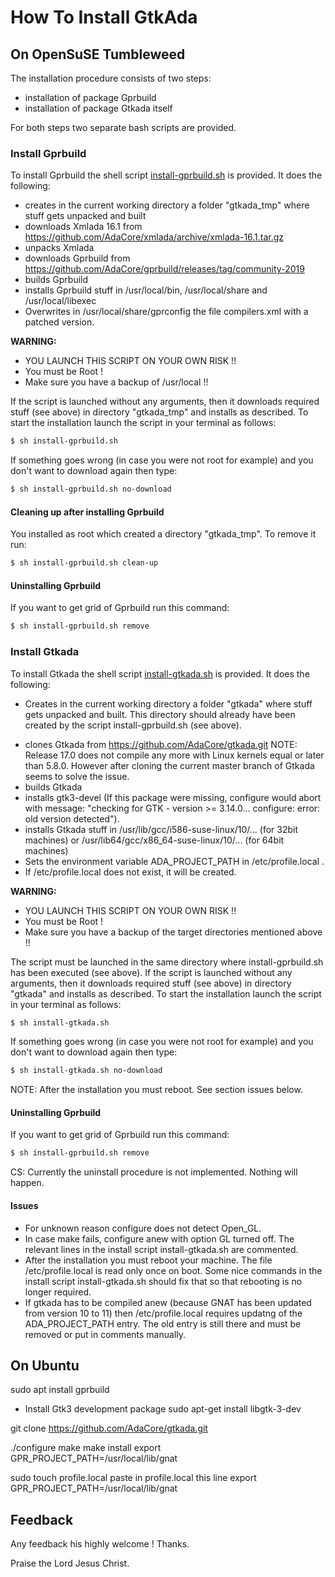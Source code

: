 # How To Install GtkAda

## On OpenSuSE Tumbleweed

The installation procedure consists of two steps:
- installation of package Gprbuild
- installation of package Gtkada itself

For both steps two separate bash scripts are provided.

### Install Gprbuild
To install Gprbuild the shell script [install-gprbuild.sh](install-gprbuild.sh) is provided.
It does the following:
- creates in the current working directory a folder "gtkada_tmp" where stuff gets unpacked and built
- downloads Xmlada 16.1 from https://github.com/AdaCore/xmlada/archive/xmlada-16.1.tar.gz
- unpacks Xmlada
- downloads Gprbuild from https://github.com/AdaCore/gprbuild/releases/tag/community-2019
- builds Gprbuild
- installs Gprbuild stuff in /usr/local/bin, /usr/local/share and /usr/local/libexec
- Overwrites in /usr/local/share/gprconfig the file compilers.xml with a patched version.

**WARNING:**
- YOU LAUNCH THIS SCRIPT ON YOUR OWN RISK !!
- You must be Root !
- Make sure you have a backup of /usr/local !!

If the script is launched without any arguments, then it downloads required stuff (see above) in
directory "gtkada_tmp" and installs as described. 
To start the installation launch the script in your terminal as follows:

```sh
$ sh install-gprbuild.sh
```

If something goes wrong (in case you were not root for example) and you don't 
want to download again then type:

```sh
$ sh install-gprbuild.sh no-download
```

#### Cleaning up after installing Gprbuild
You installed as root which created a directory "gtkada_tmp". To remove it run:
```sh
$ sh install-gprbuild.sh clean-up
```

#### Uninstalling Gprbuild
If you want to get grid of Gprbuild run this command:
```sh
$ sh install-gprbuild.sh remove
```


### Install Gtkada
To install Gtkada the shell script [install-gtkada.sh](install-gtkada.sh) is provided.
It does the following:
- Creates in the current working directory a folder "gtkada" where stuff gets unpacked and built.
  This directory should already have been created by the script install-gprbuild.sh (see above).
<!-- - clones Gtkada 17.0 from https://github.com/AdaCore/gtkada/archive/gtkada-17.0.tar.gz -->
- clones Gtkada from https://github.com/AdaCore/gtkada.git
  NOTE: Release 17.0 does not compile any more with Linux kernels equal or later than 5.8.0.
  However after cloning the current master branch of Gtkada seems to solve the issue.
- builds Gtkada
- installs gtk3-devel (If this package were missing, configure would abort with message:
  "checking for GTK - version >= 3.14.0... configure: error: old version detected").
- installs Gtkada stuff in /usr/lib/gcc/i586-suse-linux/10/... (for 32bit machines) or
  /usr/lib64/gcc/x86_64-suse-linux/10/... (for 64bit machines)
- Sets the environment variable ADA_PROJECT_PATH in /etc/profile.local .
- If /etc/profile.local does not exist, it will be created.

**WARNING:** 
- YOU LAUNCH THIS SCRIPT ON YOUR OWN RISK !!
- You must be Root !
- Make sure you have a backup of the target directories mentioned above !!

The script must be launched in the same directory where install-gprbuild.sh has been executed (see above).
If the script is launched without any arguments, then it downloads required stuff (see above) in
directory "gtkada" and installs as described. 
To start the installation launch the script in your terminal as follows:

```sh
$ sh install-gtkada.sh
```

If something goes wrong (in case you were not root for example) and you don't 
want to download again then type:

```sh
$ sh install-gtkada.sh no-download
```
NOTE: After the installation you must reboot. See section issues below.

#### Uninstalling Gprbuild
If you want to get grid of Gprbuild run this command:

```sh
$ sh install-gprbuild.sh remove
```

CS: Currently the uninstall procedure is not implemented. Nothing will happen.


#### Issues
- For unknown reason configure does not detect Open_GL. 
- In case make fails, configure anew with option GL turned off. The relevant lines
  in the install script install-gtkada.sh are commented.
- After the installation you must reboot your machine. 
  The file /etc/profile.local is read only once on boot. Some nice commands in the 
  install script install-gtkada.sh should fix that so that rebooting is no longer required.
- If gtkada has to be compiled anew (because GNAT has been updated from version 10 to 11)
  then /etc/profile.local requires updatng of the ADA_PROJECT_PATH entry. The old entry
  is still there and must be removed or put in comments manually.

  
## On Ubuntu

sudo apt install gprbuild


- Install Gtk3 development package
sudo apt-get install libgtk-3-dev

git clone https://github.com/AdaCore/gtkada.git

./configure
make
make install
export GPR_PROJECT_PATH=/usr/local/lib/gnat

sudo touch profile.local
paste in profile.local this line
export GPR_PROJECT_PATH=/usr/local/lib/gnat
  
## Feedback
Any feedback his highly welcome ! Thanks.

Praise the Lord Jesus Christ.

